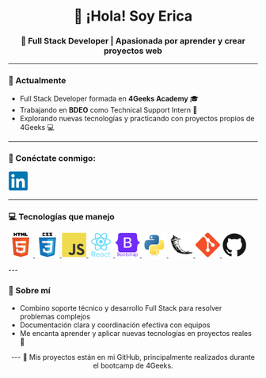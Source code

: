 <h1 align="center">👋 ¡Hola! Soy Erica</h1>
<h3 align="center">🚀 Full Stack Developer | Apasionada por aprender y crear proyectos web</h3>

---

### 🌿 Actualmente  
- Full Stack Developer formada en **4Geeks Academy** 🎓  
- Trabajando en **BDEO** como Technical Support Intern 💼  
- Explorando nuevas tecnologías y practicando con proyectos propios de 4Geeks 💻  

---

<h3 align="left">📱 Conéctate conmigo:</h3>
<p align="left">
  <a href="https://www.linkedin.com/in/ericamoratilla/" target="_blank" rel="noreferrer">
    <img src="https://raw.githubusercontent.com/devicons/devicon/master/icons/linkedin/linkedin-original.svg" alt="LinkedIn" width="40" height="40"/>
  </a>
</p>

---

<h3 align="left">💻 Tecnologías que manejo</h3>
<p align="left">
  <a href="https://developer.mozilla.org/en-US/docs/Web/HTML" target="_blank" rel="noreferrer">
    <img src="https://raw.githubusercontent.com/devicons/devicon/master/icons/html5/html5-original-wordmark.svg" alt="HTML5" width="50" height="50"/>
  </a>
  <a href="https://developer.mozilla.org/en-US/docs/Web/CSS" target="_blank" rel="noreferrer">
    <img src="https://raw.githubusercontent.com/devicons/devicon/master/icons/css3/css3-original-wordmark.svg" alt="CSS3" width="50" height="50"/>
  </a>
  <a href="https://developer.mozilla.org/en-US/docs/Web/JavaScript" target="_blank" rel="noreferrer">
    <img src="https://raw.githubusercontent.com/devicons/devicon/master/icons/javascript/javascript-original.svg" alt="JavaScript" width="50" height="50"/>
  </a>
  <a href="https://reactjs.org/" target="_blank" rel="noreferrer">
    <img src="https://raw.githubusercontent.com/devicons/devicon/master/icons/react/react-original-wordmark.svg" alt="React" width="50" height="50"/>
  </a>
  <a href="https://getbootstrap.com/" target="_blank" rel="noreferrer">
    <img src="https://raw.githubusercontent.com/devicons/devicon/master/icons/bootstrap/bootstrap-plain-wordmark.svg" alt="Bootstrap" width="50" height="50"/>
  </a>
  <a href="https://www.python.org/" target="_blank" rel="noreferrer">
    <img src="https://raw.githubusercontent.com/devicons/devicon/master/icons/python/python-original.svg" alt="Python" width="50" height="50"/>
  </a>
  <a href="https://flask.palletsprojects.com/" target="_blank" rel="noreferrer">
    <img src="https://raw.githubusercontent.com/devicons/devicon/master/icons/flask/flask-original.svg" alt="Flask" width="50" height="50"/>
  </a>
  <a href="https://git-scm.com/" target="_blank" rel="noreferrer">
    <img src="https://raw.githubusercontent.com/devicons/devicon/master/icons/git/git-original.svg" alt="Git" width="50" height="50"/>
  </a>
  <a href="https://github.com/" target="_blank" rel="noreferrer">
    <img src="https://raw.githubusercontent.com/devicons/devicon/master/icons/github/github-original.svg" alt="GitHub" width="50" height="50"/>
  </a>
</p>
---

<h3 align="left">🌟 Sobre mí</h3>
<ul>
  <li>Combino soporte técnico y desarrollo Full Stack para resolver problemas complejos</li>
  <li>Documentación clara y coordinación efectiva con equipos</li>
  <li>Me encanta aprender y aplicar nuevas tecnologías en proyectos reales 🚀</li>
</ul>

<p align="center">
---
💫 Mis proyectos están en mi GitHub, principalmente realizados durante el bootcamp de 4Geeks.
</p>
